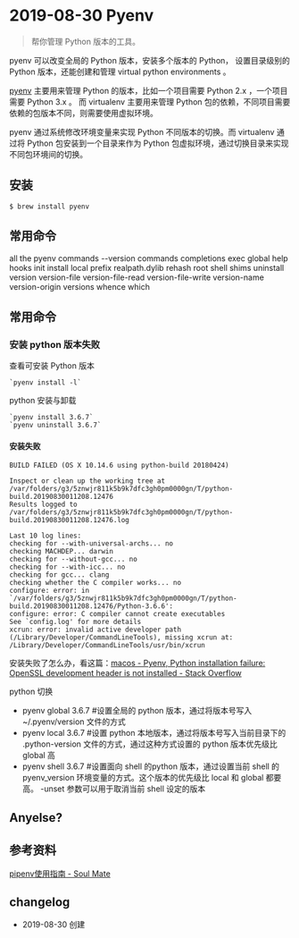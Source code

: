 # 2019-08-30 Pyenv

> 帮你管理 Python 版本的工具。

pyenv 可以改变全局的 Python 版本，安装多个版本的 Python， 设置目录级别的 Python 版本，还能创建和管理 virtual python environments 。

[pyenv](https://github.com/yyuu/pyenv) 主要用来管理 Python 的版本，比如一个项目需要 Python 2.x ，一个项目需要 Python 3.x 。 而 virtualenv 主要用来管理 Python 包的依赖，不同项目需要依赖的包版本不同，则需要使用虚拟环境。

pyenv 通过系统修改环境变量来实现 Python 不同版本的切换。而 virtualenv 通过将 Python 包安装到一个目录来作为 Python 包虚拟环境，通过切换目录来实现不同包环境间的切换。


## 安装

`$ brew install pyenv`

## 常用命令

all the pyenv commands
    --version
    commands
    completions
    exec
    global
    help
    hooks
    init
    install
    local
    prefix
    realpath.dylib
    rehash
    root
    shell
    shims
    uninstall
    version
    version-file
    version-file-read
    version-file-write
    version-name
    version-origin
    versions
    whence
    which   

## 常用命令

### 安装 python 版本失败

查看可安装 Python 版本

    `pyenv install -l`
   

python 安装与卸载

    `pyenv install 3.6.7`
    `pyenv uninstall 3.6.7`
    
    
#### 安装失败

```
BUILD FAILED (OS X 10.14.6 using python-build 20180424)

Inspect or clean up the working tree at /var/folders/g3/5znwjr811k5b9k7dfc3gh0pm0000gn/T/python-build.20190830011208.12476
Results logged to /var/folders/g3/5znwjr811k5b9k7dfc3gh0pm0000gn/T/python-build.20190830011208.12476.log

Last 10 log lines:
checking for --with-universal-archs... no
checking MACHDEP... darwin
checking for --without-gcc... no
checking for --with-icc... no
checking for gcc... clang
checking whether the C compiler works... no
configure: error: in `/var/folders/g3/5znwjr811k5b9k7dfc3gh0pm0000gn/T/python-build.20190830011208.12476/Python-3.6.6':
configure: error: C compiler cannot create executables
See `config.log' for more details
xcrun: error: invalid active developer path (/Library/Developer/CommandLineTools), missing xcrun at: /Library/Developer/CommandLineTools/usr/bin/xcrun
```

安装失败了怎么办，看这篇：[macos - Pyenv, Python installation failure: OpenSSL development header is not installed - Stack Overflow](https://stackoverflow.com/questions/51919720/pyenv-python-installation-failure-openssl-development-header-is-not-installed)


python 切换

- pyenv global 3.6.7 #设置全局的 python 版本，通过将版本号写入 ~/.pyenv/version 文件的方式
- pyenv local 3.6.7 #设置 python 本地版本，通过将版本号写入当前目录下的 .python-version 文件的方式，通过这种方式设置的 python 版本优先级比 global 高
- pyenv shell 3.6.7 #设置面向  shell 的python 版本，通过设置当前 shell 的 pyenv_version 环境变量的方式。这个版本的优先级比 local 和 global 都要高。 -unset 参数可以用于取消当前 shell 设定的版本



## Anyelse?

## 参考资料

[pipenv使用指南 - Soul Mate](https://crazygit.wiseturtles.com/2018/01/08/pipenv-tour/)

## changelog

- 2019-08-30 创建

